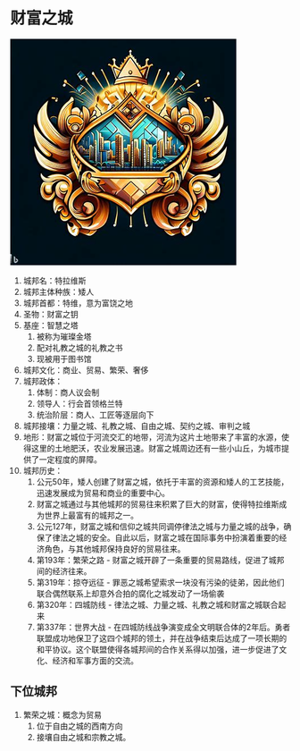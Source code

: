# 财富之城

![1681502241451](../../图片/1681502241451.png)

1. 城邦名：特拉维斯
2. 城邦主体种族：矮人
3. 城邦首都：特维，意为富饶之地
4. 圣物：财富之钥
5. 基座：智慧之塔
   1. 被称为璀璨金塔
   2. 配对礼教之城的礼教之书
   3. 现被用于图书馆
6. 城邦文化：商业、贸易、繁荣、奢侈
7. 城邦政体：
   1. 体制：商人议会制
   2. 领导人：行会首领格兰特
   3. 统治阶层：商人、工匠等逐层向下
8. 城邦接壤：力量之城、礼教之城、自由之城、契约之城、审判之城
9. 地形：财富之城位于河流交汇的地带，河流为这片土地带来了丰富的水源，使得这里的土地肥沃，农业发展迅速。财富之城周边还有一些小山丘，为城市提供了一定程度的屏障。
10. 城邦历史：
    1. 公元50年，矮人创建了财富之城，依托于丰富的资源和矮人的工艺技能，迅速发展成为贸易和商业的重要中心。
    2. 财富之城通过与其他城邦的贸易往来积累了巨大的财富，使得特拉维斯成为世界上最富有的城邦之一。
    3. 公元127年，财富之城和信仰之城共同调停律法之城与力量之城的战争，确保了律法之城的安全。自此以后，财富之城在国际事务中扮演着重要的经济角色，与其他城邦保持良好的贸易往来。
    4. 第193年：繁荣之路 - 财富之城开辟了一条重要的贸易路线，促进了城邦间的经济往来。
    5. 第319年：掠夺远征 - 罪恶之城希望索求一块没有污染的徒弟，因此他们联合偶然联系上却意外合拍的腐化之城发动了一场偷袭
    6. 第320年：四城防线 - 律法之城、力量之城、礼教之城和财富之城联合起来
    7. 第337年：世界大战 - 在四城防线战争演变成全文明联合体的2年后。勇者联盟成功地保卫了这四个城邦的领土，并在战争结束后达成了一项长期的和平协议。这个联盟使得各城邦间的合作关系得以加强，进一步促进了文化、经济和军事方面的交流。

## 下位城邦

1. 繁荣之城：概念为贸易
   1. 位于自由之城的西南方向
   2. 接壤自由之城和宗教之城。
